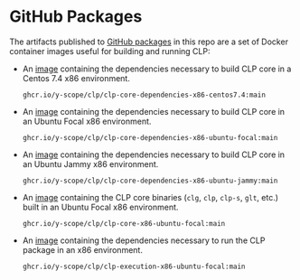 # GitHub Packages

The artifacts published to [GitHub packages][gh-packages] in this repo are a set of Docker container
images useful for building and running CLP:

* An [image][1] containing the dependencies necessary to build CLP core in a Centos 7.4 x86
  environment.
  
  ```text
  ghcr.io/y-scope/clp/clp-core-dependencies-x86-centos7.4:main
  ```

* An [image][2] containing the dependencies necessary to build CLP core in an Ubuntu Focal x86
  environment.
  
  ```text
  ghcr.io/y-scope/clp/clp-core-dependencies-x86-ubuntu-focal:main
  ```

* An [image][3] containing the dependencies necessary to build CLP core in an Ubuntu Jammy x86
  environment.
  
  ```text
  ghcr.io/y-scope/clp/clp-core-dependencies-x86-ubuntu-jammy:main
  ```

* An [image][4] containing the CLP core binaries (`clg`, `clp`, `clp-s`, `glt`, etc.) built in an
  Ubuntu Focal x86 environment.
  
  ```text
  ghcr.io/y-scope/clp/clp-core-x86-ubuntu-focal:main
  ```

* An [image][5] containing the dependencies necessary to run the CLP package in an x86 environment.
  
  ```text
  ghcr.io/y-scope/clp/clp-execution-x86-ubuntu-focal:main
  ```

[gh-packages]: https://github.com/orgs/y-scope/packages?repo_name=clp
[1]: https://github.com/y-scope/clp/pkgs/container/clp%2Fclp-core-dependencies-x86-centos7.4
[2]: https://github.com/y-scope/clp/pkgs/container/clp%2Fclp-core-dependencies-x86-ubuntu-focal
[3]: https://github.com/y-scope/clp/pkgs/container/clp%2Fclp-core-dependencies-x86-ubuntu-jammy
[4]: https://github.com/y-scope/clp/pkgs/container/clp%2Fclp-core-x86-ubuntu-focal
[5]: https://github.com/y-scope/clp/pkgs/container/clp%2Fclp-execution-x86-ubuntu-focal
